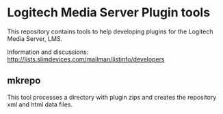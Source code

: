 # Logitech Media Server Plugin tools

This repository contains tools to help developing plugins for the
Logitech Media Server, LMS.

Information and discussions:
http://lists.slimdevices.com/mailman/listinfo/developers

## mkrepo

This tool processes a directory with plugin zips and creates the
repository xml and html data files.
